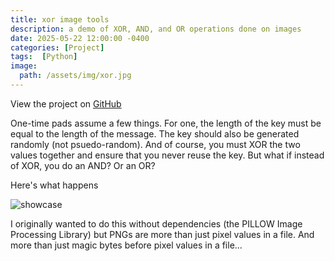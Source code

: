 ```yaml
---
title: xor image tools
description: a demo of XOR, AND, and OR operations done on images
date: 2025-05-22 12:00:00 -0400
categories: [Project]
tags:  [Python]
image:
  path: /assets/img/xor.jpg
---
```


View the project on [GitHub](https://github.com/dakota-byte/xor-image)

One-time pads assume a few things. For one, the length of the key must be equal to the length of the message.
The key should also be generated randomly (not psuedo-random). And of course, you must XOR the two values together
and ensure that you never reuse the key. But what if instead of XOR, you do an AND? Or an OR? 

Here's what happens

![showcase](/assets/img/showcase.png)

I originally wanted to do this without dependencies (the PILLOW Image Processing Library) but PNGs
are more than just pixel values in a file. And more than just magic bytes before pixel values in a file...
